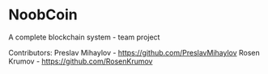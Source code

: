 # NoobCoin
A complete blockchain system - team project

Contributors:
Preslav Mihaylov - https://github.com/PreslavMihaylov
Rosen Krumov - https://github.com/RosenKrumov
